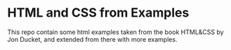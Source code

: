 # HTML and CSS from Examples

This repo contain some html examples taken from the book HTML&CSS by Jon Ducket, and extended from there with more examples.
